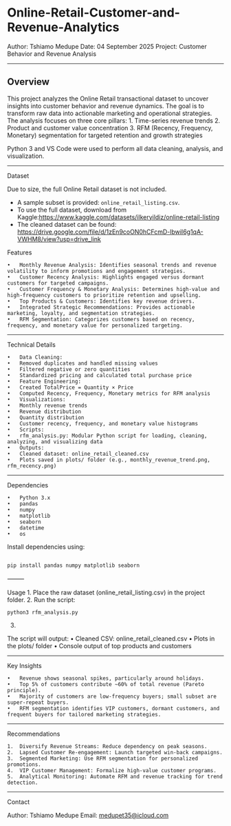 # Online-Retail-Customer-and-Revenue-Analytics


Author: Tshiamo Medupe
Date: 04 September 2025
Project: Customer Behavior and Revenue Analysis

---
## Overview

This project analyzes the Online Retail transactional dataset to uncover insights into customer behavior and revenue dynamics. The goal is to transform raw data into actionable marketing and operational strategies. The analysis focuses on three core pillars:
	1.	Time-series revenue trends
	2.	Product and customer value concentration
	3.	RFM (Recency, Frequency, Monetary) segmentation for targeted retention and growth strategies

Python 3 and VS Code were used to perform all data cleaning, analysis, and visualization.

---

Dataset

Due to size, the full Online Retail dataset is not included. 
- A sample subset is provided: `online_retail_listing.csv`.
- To use the full dataset, download from Kaggle:https://www.kaggle.com/datasets/ilkeryildiz/online-retail-listing
- The cleaned dataset can be found: https://drive.google.com/file/d/1zEn9coON0hCFcmD-lbwiI6g1qA-VWHM8/view?usp=drive_link

  
Features

	•	Monthly Revenue Analysis: Identifies seasonal trends and revenue volatility to inform promotions and engagement strategies.
	•	Customer Recency Analysis: Highlights engaged versus dormant customers for targeted campaigns.
	•	Customer Frequency & Monetary Analysis: Determines high-value and high-frequency customers to prioritize retention and upselling.
	•	Top Products & Customers: Identifies key revenue drivers.
	•	Integrated Strategic Recommendations: Provides actionable marketing, loyalty, and segmentation strategies.
	•	RFM Segmentation: Categorizes customers based on recency, frequency, and monetary value for personalized targeting.
---

Technical Details

	•	Data Cleaning:
	•	Removed duplicates and handled missing values
	•	Filtered negative or zero quantities
	•	Standardized pricing and calculated total purchase price
	•	Feature Engineering:
	•	Created TotalPrice = Quantity × Price
	•	Computed Recency, Frequency, Monetary metrics for RFM analysis
	•	Visualizations:
	•	Monthly revenue trends
	•	Revenue distribution
	•	Quantity distribution
	•	Customer recency, frequency, and monetary value histograms
	•	Scripts:
	•	rfm_analysis.py: Modular Python script for loading, cleaning, analyzing, and visualizing data
	•	Outputs:
	•	Cleaned dataset: online_retail_cleaned.csv
	•	Plots saved in plots/ folder (e.g., monthly_revenue_trend.png, rfm_recency.png)
---

Dependencies

	•	Python 3.x
	•	pandas
	•	numpy
	•	matplotlib
	•	seaborn
	•	datetime
	•	os

Install dependencies using:
```

pip install pandas numpy matplotlib seaborn
```

⸻

Usage
	1.	Place the raw dataset (online_retail_listing.csv) in the project folder.
	2.	Run the script:
```
python3 rfm_analysis.py
```

	
   3.	
 The script will output:
	•	Cleaned CSV: online_retail_cleaned.csv
	•	Plots in the plots/ folder
	•	Console output of top products and customers

---

Key Insights

	•	Revenue shows seasonal spikes, particularly around holidays.
	•	Top 5% of customers contribute ~60% of total revenue (Pareto principle).
	•	Majority of customers are low-frequency buyers; small subset are super-repeat buyers.
	•	RFM segmentation identifies VIP customers, dormant customers, and frequent buyers for tailored marketing strategies.

---

Recommendations

	1.	Diversify Revenue Streams: Reduce dependency on peak seasons.
	2.	Lapsed Customer Re-engagement: Launch targeted win-back campaigns.
	3.	Segmented Marketing: Use RFM segmentation for personalized promotions.
	4.	VIP Customer Management: Formalize high-value customer programs.
	5.	Analytical Monitoring: Automate RFM and revenue tracking for trend detection.

---

Contact

Author: Tshiamo Medupe
Email: medupet35@icloud.com

